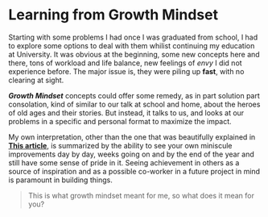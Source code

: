 # Learning from Growth Mindset

Starting with some problems I had once I was graduated from school, I had to explore some options to deal with them whilist
continuing my education at University. It was obvious at the beginning, some new concepts here and there, tons of workload and life balance, new feelings of _envy_ I did not experience before. The major issue is, they were piling up **fast**, with no clearing at sight.

**_Growth Mindset_** concepts could offer some remedy, as in part solution part consolation, kind of similar to our talk at school
and home, about the heroes of old ages and their stories. But instead, it talks to us, and looks at our problems in a specific and personal format to maximize the impact. 

My own interpretation, other than the one that was beautifully explained in **[This article](https://www.atlassian.com/blog/inside-atlassian/growth-mindset)**, is summarized by the ability to see your own miniscule improvements day by day, weeks going on and by the end of the year and still have some sense of pride in it. Seeing achievement in others as a source of inspiration and as a possible co-worker in a future project in mind is paramount in building things.

> This is what growth mindset meant for me, so what does it mean for you?
